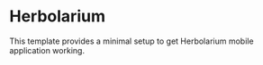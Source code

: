 # Herbolarium

This template provides a minimal setup to get Herbolarium mobile application working.
